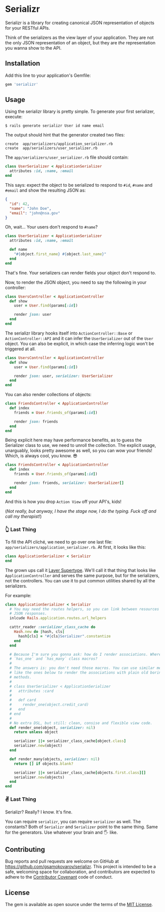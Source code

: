 # Serializr

Serializr is a library for creating canonical JSON representation of objects
for your RESTful APIs.

Think of the serializers as the view layer of your application. They are not
the only JSON representation of an object, but they are _the_ representation
you wanna show to the API.

## Installation

Add this line to your application's Gemfile:

```ruby
gem 'serializr'
```

## Usage

Using the serializr library is pretty simple. To generate your first
serializer, execute:

    $ rails generate serializr User id name email

The output should hint that the generator created two files:

    create  app/serializers/application_serializer.rb
    create  app/serializers/user_serializer.rb

The `app/serializers/user_serializer.rb` file should contain:

```ruby
class UserSerializer < ApplicationSerializer
  attributes :id, :name, :email
end
```

This says: expect the object to be serialized to respond to `#id`, `#name` and
`#email` and show the resulting JSON as:

```json
{
  "id": 42,
  "name": "John Doe",
  "email": "john@nsa.gov"
}
```

Oh, wait... Your users don't respond to `#name`?

```ruby
class UserSerializer < ApplicationSerializer
  attributes :id, :name, :email

  def name
    "#{object.first_name} #{object.last_name}"
  end
end
```

That's fine. Your serializers can render fields your object don't respond to.

Now, to render the JSON object, you need to say the following in your
controller:

```ruby
class UsersController < ApplicationController
  def show
    user = User.find(params[:id])

    render json: user
  end
end
```

The serializr library hooks itself into `ActionController::Base` or
`ActionController::API` and it can infer the `UserSerializer` out of the `User`
object. You can also be explicit, in which case the inferring logic won't be
triggered at all.

```ruby
class UsersController < ApplicationController
  def show
    user = User.find(params[:id])

    render json: user, serializer: UserSerializer
  end
end
```

You can also render collections of objects:

```ruby
class FriendsController < ApplicationController
  def index
    friends = User.friends_of(params[:id])

    render json: friends
  end
end
```

Being explicit here may have performance benefits, as to guess the Serializer
class to use, we need to unroll the collection. The explicit usage, unarguably,
looks pretty awesome as well, so you can wow your friends! Which, is always
cool, you know. 😎

```ruby
class FriendsController < ApplicationController
  def index
    friends = User.friends_of(params[:id])

    render json: friends, serializer: UserSerializer[]
  end
end
```

And this is how you drop `Action View` off your API's, kids!

(_Not really, but anyway, I have the stage now, I do the typing. Fuck off and
call my therapist!_)

### 👆 Last Thing

To fill the API cliché, we need to go over one last file:
`app/serializers/application_serializer.rb`. At first, it looks like this:

```ruby
class ApplicationSerializer < Serializr
end
```

The grown ups call it [Layer
Supertype](http://martinfowler.com/eaaCatalog/layerSupertype.html). We'll call
it that thing that looks like `ApplicationController` and serves the same
purpose, but for the serializers, not the controllers. You can use it to put
common utilities shared by all the serializers.

For example:

```ruby
class ApplicationSerializer < Serializr
  # You may need the routes helpers, so you can link between resources in your
  # JSON responses.
  inlcude Rails.application.routes.url_helpers

  cattr_reader :serializer_class_cache do
    Hash.new do |hash, cls|
      hash[cls] = "#{cls}Serializer".constantize
    end
  end

  # Because I'm sure you gonna ask: how do I render associations. Where are the
  # `has_one` and `has_many` class macros?
  #
  # The answers is: you don't need those macros. You can use similar methods
  # like the ones below to render the associations with plain old boring Ruby
  # methods.
  #
  # class UserSerializer < ApplicationSerializer
  #   attributes :card
  #
  #   def card
  #     render_one(object.credit_card)
  #   end
  # end
  #
  # No extra DSL, but still: clean, consise and flexible view code.
  def render_one(object, serializer: nil)
    return unless object

    serializer ||= serializer_class_cache[object.class]
    serializer.new(object)
  end

  def render_many(objects, serializer: nil)
    return [] if objects.blank?

    serializer ||= serializer_class_cache[objects.first.class][]
    serializer.new(objects)
  end
end
```

### ✌️  Last Thing

Serializr? Really? I know. It's fine.

You can require `serializr`, you can require `serializer` as well. The
constants? Both of `Serializr` and `Serializer` point to the same thing. Same
for the generators. Use whatever your brain and 🖐 like.

## Contributing

Bug reports and pull requests are welcome on GitHub at
https://github.com/gsamokovarov/serializr. This project is intended to be a
safe, welcoming space for collaboration, and contributors are expected to
adhere to the [Contributor Covenant](http://contributor-covenant.org) code of
conduct.

## License

The gem is available as open source under the terms of the [MIT
License](http://opensource.org/licenses/MIT).
